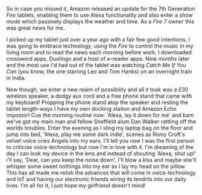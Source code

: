 So in case you missed it, Amazon released an update for the 7th Generation _Fire_ tablets, enabling them to use Alexa functionality and also enter a _show mode_ which passively displays the weather and time. As a _Fire 7_ owner this was great news for me.

I picked up my tablet just over a year ago with a fair few good intentions, I was going to embrace technology, using the _Fire_ to control the music in my living room and to read the news each morning before work. I downloaded crossword apps, Duolingo and a host of e-reader apps. Nine months later and the most use I'd had out of the tablet was watching _Catch Me If You Can_ (you know, the one starring Leo and Tom Hanks) on an overnight train in India.

Now though, we enter a new realm of possibility and all it took was a £30 wireless speaker, a dodgy aux cord and a free phone stand that came with my keyboard! Propping the phone stand atop the speaker and resting the tablet length-ways I have my own docking station and Amazon Echo impostor! Cue the morning routine now: 'Alexa, lay it down for me' and bam we've got my main man and fellow Sheffield alum Dan Walker rattling off the worlds troubles. Enter the evening as I sling my laptop bag on the floor and jump into bed, 'Alexa, play me some dark indie', scenes as Romy Croft's velvet voice cries Angels into my ears. I'll tell you now I was the first person to criticise voice-technology but now I'm in love with it. I'm dreaming of the day I can look my device in the lens and instead of shouting 'Alexa, shut up!' i'll say, 'Dear, can you keep the noise down', I'll blow a kiss and maybe she'll whisper some sweet nothings into my ear as I lay my head on the pillow. This has all made me relish the advances that will come in voice-technology and IoT and having our electronic friends wiring its tendrils into our daily lives. I'm all for it, I just hope my girlfriend doesn't mind!
